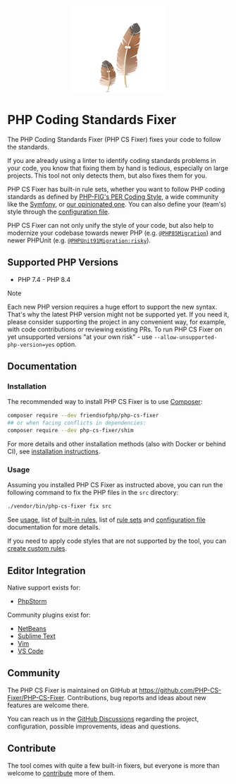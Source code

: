 <p align="center">
    <a href="https://cs.symfony.com">
        <img src="./logo.png" title="PHP CS Fixer" alt="PHP CS Fixer logo">
    </a>
</p>

# PHP Coding Standards Fixer

The PHP Coding Standards Fixer (PHP CS Fixer) fixes your code to follow the standards.

If you are already using a linter to identify coding standards problems in your
code, you know that fixing them by hand is tedious, especially on large
projects. This tool not only detects them, but also fixes them for you.

PHP CS Fixer has built-in rule sets, whether you want to follow PHP coding standards as defined by [PHP-FIG's PER Coding Style](https://www.php-fig.org/per/coding-style/),
a wide community like the [Symfony](https://symfony.com/doc/current/contributing/code/standards.html),
or [our opinionated one](./doc/ruleSets/PhpCsFixer.rst).
You can also define your (team's) style through the [configuration file](./doc/config.rst).

PHP CS Fixer can not only unify the style of your code, but also help to modernize your codebase towards
newer PHP (e.g. [`@PHP85Migration`](./doc/ruleSets/PHP85Migration.rst)) and newer PHPUnit (e.g. [`@PHPUnit91Migration:risky`](./doc/ruleSets/PHPUnit91MigrationRisky.rst)).

## Supported PHP Versions

* PHP 7.4 - PHP 8.4

> [!NOTE]
> Each new PHP version requires a huge effort to support the new syntax.
> That's why the latest PHP version might not be supported yet. If you need it,
> please consider supporting the project in any convenient way, for example,
> with code contributions or reviewing existing PRs. To run PHP CS Fixer on yet
> unsupported versions "at your own risk" - use `--allow-unsupported-php-version=yes` option.

## Documentation

### Installation

The recommended way to install PHP CS Fixer is to use [Composer](https://getcomposer.org/download/):

```sh
composer require --dev friendsofphp/php-cs-fixer
## or when facing conflicts in dependencies:
composer require --dev php-cs-fixer/shim
```

For more details and other installation methods (also with Docker or behind CI), see
[installation instructions](./doc/installation.rst).

### Usage

Assuming you installed PHP CS Fixer as instructed above, you can run the
following command to fix the PHP files in the `src` directory:

```sh
./vendor/bin/php-cs-fixer fix src
```

See [usage](./doc/usage.rst), list of [built-in rules](./doc/rules/index.rst), list of [rule sets](./doc/ruleSets/index.rst)
and [configuration file](./doc/config.rst) documentation for more details.

If you need to apply code styles that are not supported by the tool, you can
[create custom rules](./doc/custom_rules.rst).

## Editor Integration

Native support exists for:

* [PhpStorm](https://www.jetbrains.com/help/phpstorm/using-php-cs-fixer.html)

Community plugins exist for:

* [NetBeans](https://plugins.netbeans.apache.org/catalogue/?id=36)
* [Sublime Text](https://github.com/benmatselby/sublime-phpcs)
* [Vim](https://github.com/stephpy/vim-php-cs-fixer)
* [VS Code](https://github.com/junstyle/vscode-php-cs-fixer)

## Community

The PHP CS Fixer is maintained on GitHub at <https://github.com/PHP-CS-Fixer/PHP-CS-Fixer>.
Contributions, bug reports and ideas about new features are welcome there.

You can reach us in the [GitHub Discussions](https://github.com/PHP-CS-Fixer/PHP-CS-Fixer/discussions/) regarding the
project, configuration, possible improvements, ideas and questions.

## Contribute

The tool comes with quite a few built-in fixers, but everyone is more than
welcome to [contribute](./CONTRIBUTING.md) more of them.
